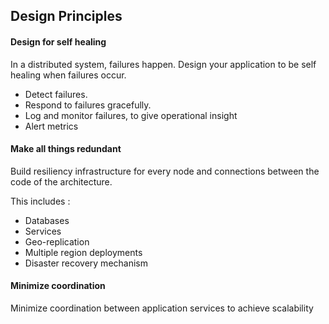 ## Design Principles

#### Design for self healing

In a distributed system, failures happen. Design your application to be self healing when failures occur.

- Detect failures.
- Respond to failures gracefully.
- Log and monitor failures, to give operational insight
- Alert metrics

#### Make all things redundant

Build resiliency infrastructure for every node and connections between the code of the architecture.

This includes :
- Databases
- Services
- Geo-replication
- Multiple region deployments
- Disaster recovery mechanism

#### Minimize coordination

Minimize coordination between application services to achieve scalability
